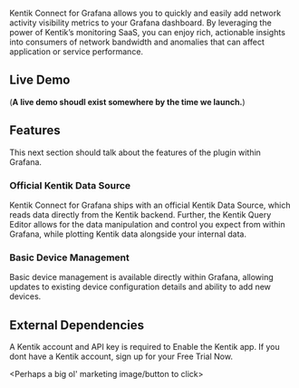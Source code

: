 Kentik Connect for Grafana allows you to quickly and easily add network activity visibility metrics to your Grafana dashboard. By leveraging the power of Kentik’s monitoring SaaS, you can enjoy rich, actionable insights into consumers of network bandwidth and anomalies that can affect application or service performance.


## Live Demo

(**A live demo shoudl exist somewhere by the time we launch.**)

## Features

This next section should talk about the features of the plugin within Grafana.

### Official Kentik Data Source
Kentik Connect for Grafana ships with an official Kentik Data Source, which reads data directly from the Kentik backend. Further, the Kentik Query Editor allows for the data manipulation and control you expect from within Grafana, while plotting Kentik data alongside your internal data.


### Basic Device Management
Basic device management is available directly within Grafana, allowing updates to existing device configuration details and ability to add new devices.


## External Dependencies

A Kentik account and API key is required to Enable the Kentik app. If you dont have a Kentik account, sign up for your Free Trial Now.

<Perhaps a big ol' marketing image/button to click>